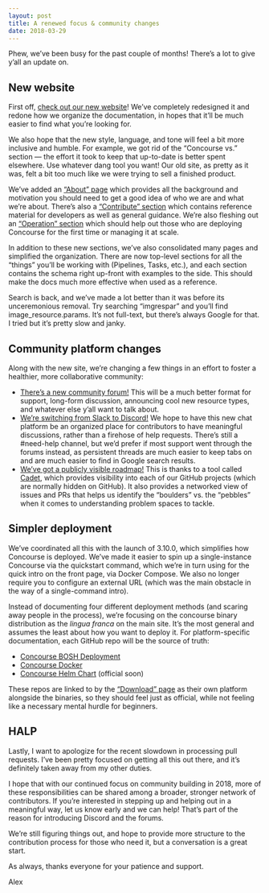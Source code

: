 ```yaml
---
layout: post
title: A renewed focus & community changes
date: 2018-03-29
---
```


Phew, we’ve been busy for the past couple of months! There’s a lot to give y’all an update on.

<!-- more -->

## New website

First off, [check out our new website](https://concourse-ci.org)! We’ve completely redesigned it and redone how we
organize the documentation, in hopes that it’ll be much easier to find what you’re looking for.

We also hope that the new style, language, and tone will feel a bit more inclusive and humble. For example, we got rid
of the “Concourse vs.” section — the effort it took to keep that up-to-date is better spent elsewhere. Use whatever dang
tool you want! Our old site, as pretty as it was, felt a bit too much like we were trying to sell a finished product.

We’ve added an [“About” page](https://concourse-ci.org/about.html) which provides all the background and motivation you
should need to get a good idea of who we are and what we’re about. There’s also
a [“Contribute” section](https://concourse-ci.org/contribute.html) which contains reference material for developers as
well as general guidance. We’re also fleshing out an [“Operation” section](https://concourse-ci.org/operation.html)
which should help out those who are deploying Concourse for the first time or managing it at scale.

In addition to these new sections, we’ve also consolidated many pages and simplified the organization. There are now
top-level sections for all the “things” you’ll be working with (Pipelines, Tasks, etc.), and each section contains the
schema right up-front with examples to the side. This should make the docs much more effective when used as a reference.

Search is back, and we’ve made a lot better than it was before its unceremonious removal. Try searching “imgrespar” and
you’ll find image\_resource.params. It’s not full-text, but there’s always Google for that. I tried but it’s pretty slow
and janky.

## Community platform changes

Along with the new site, we’re changing a few things in an effort to foster a healthier, more collaborative community:

- [There’s a new community forum!](https://discuss.concourse-ci.org/t/welcome-to-the-concourse-community/35) This will
  be a much better format for support, long-form discussion, announcing cool new resource types, and whatever else y’all
  want to talk about.
- [We’re switching from Slack to Discord!](https://discuss.concourse-ci.org/t/join-us-in-discord/34) We hope to have
  this new chat platform be an organized place for contributors to have meaningful discussions, rather than a firehose
  of help requests. There’s still a #need-help channel, but we’d prefer if most support went through the forums instead,
  as persistent threads are much easier to keep tabs on and are much easier to find in Google search results.
- [We’ve got a publicly visible roadmap!](https://project.concourse-ci.org) This is thanks to a tool
  called [Cadet](https://github.com/vito/cadet), which provides visibility into each of our GitHub projects (which are
  normally hidden on GitHub). It also provides a networked view of issues and PRs that helps us identify the “boulders”
  vs. the “pebbles” when it comes to understanding problem spaces to tackle.

## Simpler deployment

We’ve coordinated all this with the launch of 3.10.0, which simplifies how Concourse is deployed. We’ve made it easier
to spin up a single-instance Concourse via the quickstart command, which we’re in turn using for the quick intro on the
front page, via Docker Compose. We also no longer require you to configure an external URL (which was the main obstacle
in the way of a single-command intro).

Instead of documenting four different deployment methods (and scaring away people in the process), we’re focusing on the
concourse binary distribution as the _lingua franca_ on the main site. It’s the most general and assumes the least about
how you want to deploy it. For platform-specific documentation, each GitHub repo will be the source of truth:

- [Concourse BOSH Deployment](https://github.com/concourse/concourse-bosh-deployment)
- [Concourse Docker](https://github.com/concourse/concourse-docker)
- [Concourse Helm Chart](https://github.com/kubernetes/charts/tree/master/stable/concourse) (official soon)

These repos are linked to by the [“Download” page](https://concourse-ci.org/download.html) as their own platform
alongside the binaries, so they should feel just as official, while not feeling like a necessary mental hurdle for
beginners.

## HALP

Lastly, I want to apologize for the recent slowdown in processing pull requests. I’ve been pretty focused on getting all
this out there, and it’s definitely taken away from my other duties.

I hope that with our continued focus on community building in 2018, more of these responsibilities can be shared among a
broader, stronger network of contributors. If you’re interested in stepping up and helping out in a meaningful way, let
us know early and we can help! That’s part of the reason for introducing Discord and the forums.

We’re still figuring things out, and hope to provide more structure to the contribution process for those who need it,
but a conversation is a great start.

As always, thanks everyone for your patience and support.

Alex
